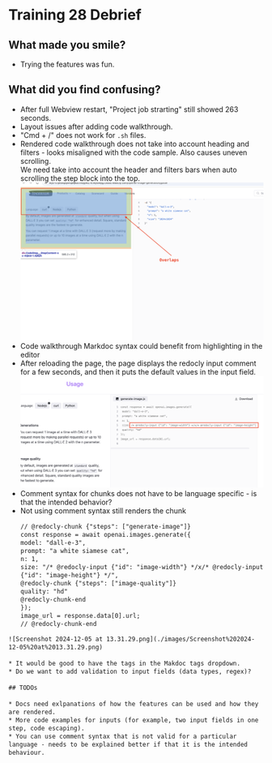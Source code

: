 # Training 28 Debrief


## What made you smile?

* Trying the features was fun.

## What did you find confusing?

* After full Webview restart, "Project job strarting" still showed 263 seconds.
* Layout issues after adding code walkthrough.
* "Cmd + /" does not work for `.sh` files.
* Rendered code walkthrough does not take into account heading and filters - looks misaligned with the code sample. Also causes uneven scrolling. \
  We need take into account the header and filters bars when auto scrolling the step block into the top.
  ![Screenshot 2024-12-05 at 12.34.54.png](./images/Screenshot%202024-12-05%20at%2012.34.54.png)
* Code walkthrough Markdoc syntax could benefit from highlighting in the editor
* After reloading the page, the page displays the redocly input comment for a few seconds, and then it puts the default values in the input field.
  ![Screenshot 2024-12-05 at 13.17.21 1.png](./images/Screenshot%202024-12-05%20at%2013.17.21%201.png)
* Comment syntax for chunks does not have to be language specific - is that the intended behavior?
* Not using comment syntax still renders the chunk
  ```
  // @redocly-chunk {"steps": ["generate-image"]}
  const response = await openai.images.generate({
  model: "dall-e-3",
  prompt: "a white siamese cat",
  n: 1,
  size: "/* @redocly-input {"id": "image-width"} */x/* @redocly-input {"id": "image-height"} */",
  @redocly-chunk {"steps": ["image-quality"]}
  quality: "hd"
  @redocly-chunk-end 
  });
  image_url = response.data[0].url;
  // @redocly-chunk-end
```
![Screenshot 2024-12-05 at 13.31.29.png](./images/Screenshot%202024-12-05%20at%2013.31.29.png)

* It would be good to have the tags in the Makdoc tags dropdown.
* Do we want to add validation to input fields (data types, regex)?

## TODOs

* Docs need exlpanations of how the features can be used and how they are rendered.
* More code examples for inputs (for example, two input fields in one step, code escaping).
* You can use comment syntax that is not valid for a particular language - needs to be explained better if that it is the intended behaviour.
